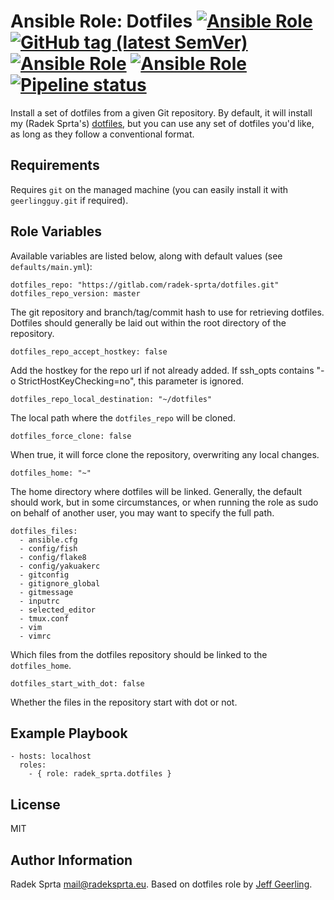 # Ansible Role: Dotfiles [![Ansible Role](https://img.shields.io/ansible/role/52749)](https://galaxy.ansible.com/radek_sprta/dotfiles) [![GitHub tag (latest SemVer)](https://img.shields.io/github/v/tag/radek-sprta/ansible-role-dotfiles)](https://gitlab.com/radek-sprta/ansible-role-dotfiles/-/tags) [![Ansible Role](https://img.shields.io/ansible/role/d/52749)](https://galaxy.ansible.com/radek_sprta/dotfiles) [![Ansible Role](https://img.shields.io/ansible/quality/52749)](https://galaxy.ansible.com/radek_sprta/dotfiles) [![Pipeline status](https://gitlab.com/radek-sprta/ansible-role-dotfiles/badges/master/pipeline.svg)](https://gitlab.com/radek-sprta/ansible-role-dotfiles/commits/master)

Install a set of dotfiles from a given Git repository. By default, it will install my (Radek Sprta's) [dotfiles](https://github.com/radek-sprta/dotfiles), but you can use any set of dotfiles you'd like, as long as they follow a conventional format.

## Requirements

Requires `git` on the managed machine (you can easily install it with `geerlingguy.git` if required).

## Role Variables

Available variables are listed below, along with default values (see `defaults/main.yml`):

```
dotfiles_repo: "https://gitlab.com/radek-sprta/dotfiles.git"
dotfiles_repo_version: master
```

The git repository and branch/tag/commit hash to use for retrieving dotfiles. Dotfiles should generally be laid out within the root directory of the repository.

```
dotfiles_repo_accept_hostkey: false
```

Add the hostkey for the repo url if not already added. If ssh\_opts contains "-o StrictHostKeyChecking=no", this parameter is ignored.

```
dotfiles_repo_local_destination: "~/dotfiles"
```

The local path where the `dotfiles_repo` will be cloned.

```
dotfiles_force_clone: false
```

When true, it will force clone the repository, overwriting any local changes.

```
dotfiles_home: "~"
```

The home directory where dotfiles will be linked. Generally, the default should work, but in some circumstances, or when running the role as sudo on behalf of another user, you may want to specify the full path.

```
dotfiles_files:
  - ansible.cfg
  - config/fish
  - config/flake8
  - config/yakuakerc
  - gitconfig
  - gitignore_global
  - gitmessage
  - inputrc
  - selected_editor
  - tmux.conf
  - vim
  - vimrc
```

Which files from the dotfiles repository should be linked to the `dotfiles_home`.

```
dotfiles_start_with_dot: false
```

Whether the files in the repository start with dot or not.

## Example Playbook

```
- hosts: localhost
  roles:
    - { role: radek_sprta.dotfiles }
```

## License

MIT

## Author Information

Radek Sprta <mail@radeksprta.eu>. Based on dotfiles role by [Jeff Geerling](https://www.jeffgeerling.com/).
